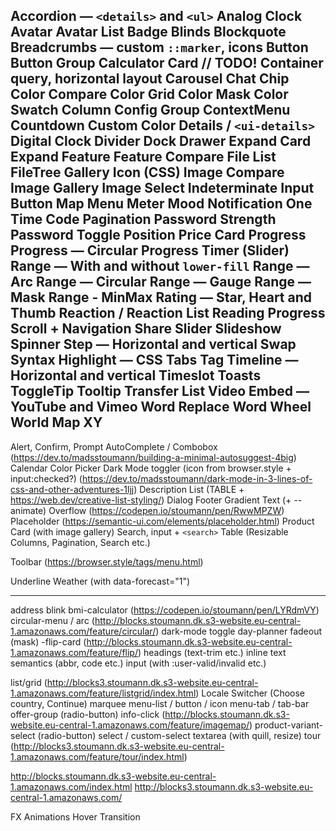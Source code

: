 Accordion — `<details>` and `<ul>`
Analog Clock
Avatar
Avatar List
Badge
Blinds
Blockquote
Breadcrumbs — custom `::marker`, icons
Button
Button Group
Calculator
Card // TODO! Container query, horizontal layout
Carousel
Chat
Chip
Color Compare
Color Grid
Color Mask
Color Swatch
Column
Config Group
ContextMenu
Countdown
Custom Color
Details / `<ui-details>`
Digital Clock
Divider
Dock
Drawer
Expand Card
Expand Feature
Feature Compare
File List
FileTree
Gallery
Icon (CSS)
Image Compare
Image Gallery
Image Select
Indeterminate
Input Button
Map
Menu
Meter
Mood
Notification
One Time Code
Pagination
Password Strength
Password Toggle
Position
Price Card
Progress
Progress — Circular
Progress Timer (Slider)
Range — With and without `lower-fill`
Range — Arc
Range — Circular
Range — Gauge
Range — Mask
Range - MinMax
Rating — Star, Heart and Thumb
Reaction / Reaction List
Reading Progress
Scroll + Navigation
Share
Slider
Slideshow
Spinner
Step — Horizontal and vertical
Swap
Syntax Highlight — CSS
Tabs
Tag
Timeline — Horizontal and vertical
Timeslot
Toasts
ToggleTip
Tooltip
Transfer List
Video Embed — YouTube and Vimeo
Word Replace
Word Wheel
World Map
XY
---
Alert, Confirm, Prompt
AutoComplete / Combobox (https://dev.to/madsstoumann/building-a-minimal-autosuggest-4big)
Calendar
Color Picker
Dark Mode toggler (icon from browser.style + input:checked?) (https://dev.to/madsstoumann/dark-mode-in-3-lines-of-css-and-other-adventures-1ljj)
Description List (TABLE + https://web.dev/creative-list-styling/)
Dialog
Footer
Gradient Text (+ --animate)
Overflow (https://codepen.io/stoumann/pen/RwwMPZW)
Placeholder (https://semantic-ui.com/elements/placeholder.html)
Product Card (with image gallery)
Search, input + `<search>`
Table (Resizable Columns, Pagination, Search etc.)

Toolbar (https://browser.style/tags/menu.html)

Underline
Weather (with data-forecast="1")

---


address
blink
bmi-calculator (https://codepen.io/stoumann/pen/LYRdmVY)
circular-menu / arc (http://blocks.stoumann.dk.s3-website.eu-central-1.amazonaws.com/feature/circular/)
dark-mode toggle
day-planner
fadeout (mask)
-flip-card (http://blocks.stoumann.dk.s3-website.eu-central-1.amazonaws.com/feature/flip/)
headings (text-trim etc.)
inline text semantics (abbr, code etc.)
input (with :user-valid/invalid etc.)

list/grid (http://blocks3.stoumann.dk.s3-website.eu-central-1.amazonaws.com/feature/listgrid/index.html)
Locale Switcher (Choose country, Continue)
marquee
menu-list / button / icon
menu-tab / tab-bar
offer-group (radio-button)
info-click (http://blocks.stoumann.dk.s3-website.eu-central-1.amazonaws.com/feature/imagemap/)
product-variant-select (radio-button)
select / custom-select
textarea (with quill, resize)
tour (http://blocks3.stoumann.dk.s3-website.eu-central-1.amazonaws.com/feature/tour/index.html)



http://blocks.stoumann.dk.s3-website.eu-central-1.amazonaws.com/index.html
http://blocks3.stoumann.dk.s3-website.eu-central-1.amazonaws.com/

FX
Animations
Hover
Transition